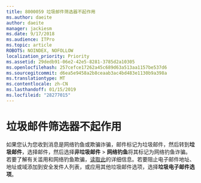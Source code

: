 ```yaml
---
title: 8000059 垃圾邮件筛选器不起作用
ms.author: daeite
author: daeite
manager: jackiesm
ms.date: 9/17/2018
ms.audience: ITPro
ms.topic: article
ROBOTS: NOINDEX, NOFOLLOW
localization_priority: Priority
ms.assetid: 29dedb91-06e2-42e5-8281-3785d2a10305
ms.openlocfilehash: 257cefce17262a45c689d63a513aa1157be537d6
ms.sourcegitcommit: d6ea5e9458a2b8ceaab3ac4bd483e1130b9a398a
ms.translationtype: MT
ms.contentlocale: zh-CN
ms.lasthandoff: 01/15/2019
ms.locfileid: "28277015"
---
```

# <a name="spam-filter-not-working"></a>垃圾邮件筛选器不起作用

如果您认为您收到消息是网络钓鱼或欺骗诈骗，邮件标记为垃圾邮件，然后转到**垃圾邮件**，选择邮件，然后选择**非垃圾邮件** \> **网络钓鱼**将其标记为网络钓鱼诈骗。若要了解有关滥用和网络钓鱼欺骗，[读取此](https://support.office.com/article/0d882ea5-eedc-4bed-aebc-079ffa1105a3)的详细信息。若要阻止电子邮件地址、 地址或域添加到安全发件人列表，或应用其他垃圾邮件选项，选择**垃圾电子邮件选项**。 
  


